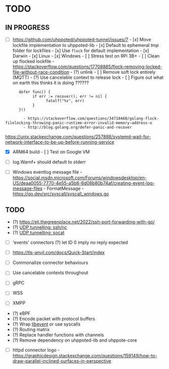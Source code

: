# TODO

## IN PROGRESS

- [ ] https://github.com/uhppoted/uhppoted-tunnel/issues/7
      - [x] Move lockfile implementation to uhppoted-lib
      - [x] Default to ephemeral _tmp_ folder for lockfiles
      - [x] Use `flock` for default implementation 
            - [x] Darwin
            - [x] Linux
            - [x] Windows
      - [ ] Stress test on RPi 3B+
      - [ ] Clean up flocked lockfile
            - https://stackoverflow.com/questions/17708885/flock-removing-locked-file-without-race-condition
            - (?) unlink
      - [ ] Remove soft lock entirely (MQTT)
      - (?) Use cancelable context to release lock
      - [ ] Figure out what on earth this thinks it is doing ??????
```
      defer func() {
            if err := recover(); err != nil {
                  fatalf("%v", err)
            }
      }()
```
            - https://stackoverflow.com/questions/34710460/golang-flock-filelocking-throwing-panic-runtime-error-invalid-memory-address-o
            - http://blog.golang.org/defer-panic-and-recover

https://unix.stackexchange.com/questions/257888/systemd-wait-for-network-interface-to-be-up-before-running-service

- [x] ARM64 build
      - [ ] Test on Google VM

- [ ] log.Warnf+ should default to stderr
- [ ] Windows eventlog message file
      - https://social.msdn.microsoft.com/Forums/windowsdesktop/en-US/deaa0055-7770-4e55-a5b8-6d08b80b74af/creating-event-log-message-files
      - FormatMessage
         - https://go.dev/src/syscall/syscall_windows.go

## TODO

- (?) https://eli.thegreenplace.net/2022/ssh-port-forwarding-with-go/
- (?) [UDP tunnelling: ssh/nc](https://superuser.com/questions/53103/udp-traffic-through-ssh-tunnel)
- (?) [UDP tunnelling: socat](http://www.morch.com/2011/07/05/forwarding-snmp-ports-over-ssh-using-socat/)

- [ ] 'events' connectors
      (?) let ID 0 imply no reply expected
- [ ] https://tls-anvil.com/docs/Quick-Start/index

- [ ] Commonalize connector behaviours
- [ ] Use cancelable contexts throughout
- [ ] gRPC
- [ ] WSS
- [ ] XMPP

- (?) eBPF
- (?) Encode packet with protocol buffers
- (?) Wrap [libevent](https://libevent.org) or use syscalls
- (?) Routing matrix
- (?) Replace handler functions with channels
- (?) Remove dependency on uhppoted-lib and uhppote-core
- [ ] httpd connector logo
      - https://graphicdesign.stackexchange.com/questions/159149/how-to-draw-parallel-inclined-surfaces-in-perspective

